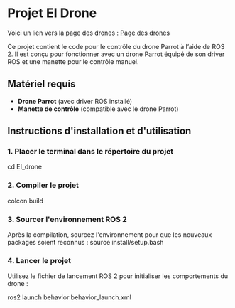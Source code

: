 # Projet EI Drone

Voici un lien vers la page des drones : [Page des drones](https://frezza.pages.centralesupelec.fr/st5-drones/EI/index.html)


Ce projet contient le code pour le contrôle du drone Parrot à l’aide de ROS 2. Il est conçu pour fonctionner avec un drone Parrot équipé de son driver ROS et une manette pour le contrôle manuel.

## Matériel requis

- **Drone Parrot** (avec driver ROS installé)
- **Manette de contrôle** (compatible avec le drone Parrot)

## Instructions d'installation et d'utilisation

### 1. Placer le terminal dans le répertoire du projet

cd EI_drone

### 2. Compiler le projet

colcon build

### 3. Sourcer l'environnement ROS 2

Après la compilation, sourcez l'environnement pour que les nouveaux packages soient reconnus :
source install/setup.bash

### 4. Lancer le projet

Utilisez le fichier de lancement ROS 2 pour initialiser les comportements du drone :

ros2 launch behavior behavior_launch.xml




